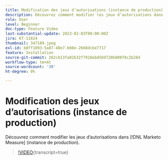 ```yaml
---
title: Modification des jeux d’autorisations (instance de production)
description: Découvrez comment modifier les jeux d’autorisations dans  [!DNL Marketo Measure]  (instance de production).
role: User
level: Beginner
doc-type: Feature Video
last-substantial-update: 2023-02-03T00:00:00Z
jira: KT-11824
thumbnail: 347189.jpeg
exl-id: b8ff1093-5a87-48e7-b60e-2668dcbe7717
feature: Installation
source-git-commit: 262cb13fa02b32f7918ebd569720b80078c2b28d
workflow-type: tm+mt
source-wordcount: '30'
ht-degree: 0%

---
```


# Modification des jeux d’autorisations (instance de production)

Découvrez comment modifier les jeux d’autorisations dans [!DNL Marketo Measure] (instance de production).

>[!VIDEO](https://video.tv.adobe.com/v/3421331/?learn=on&captions=fre_fr){transcript=true}
